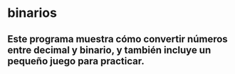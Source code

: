 # binarios
## Este programa muestra cómo convertir números entre decimal y binario, y también incluye un pequeño juego para practicar.
